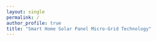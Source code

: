 ```yaml
---
layout: single
permalink: /
author_profile: true
title: "Smart Home Solar Panel Micro-Grid Technology"
---
```












